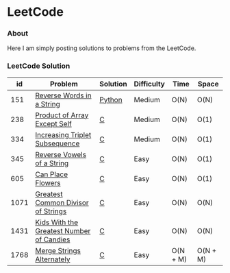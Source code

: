LeetCode
=========

### About
Here I am simply posting solutions to problems from the LeetCode.

### LeetCode Solution
| id | Problem | Solution | Difficulty | Time | Space |
|----| ------- | -------- | ---------- | ---- | ----- |
| 151|[Reverse Words in a String](https://leetcode.com/problems/reverse-words-in-a-string/description/?envType=study-plan-v2&envId=leetcode-75)|[Python](./src/151_Reverse_Words_in_a_String/151_Reverse_Words_in_a_String.py)|Medium|O(N)|O(N)|
| 238|[Product of Array Except Self](https://leetcode.com/problems/product-of-array-except-self/description/?envType=study-plan-v2&envId=leetcode-75)|[C](./src/238_Product_of_Array_Except_Self/238_Product_of_Array_Except_Self.c)|Medium|O(N)|O(1)|
| 334|[Increasing Triplet Subsequence](https://leetcode.com/problems/increasing-triplet-subsequence/description/?envType=study-plan-v2&envId=leetcode-75)|[C](./src/334_Increasing_Triplet_Subsequence/334_Increasing_Triplet_Subsequence.c)|Medium|O(N)|O(1)|
| 345|[Reverse Vowels of a String](https://leetcode.com/problems/reverse-vowels-of-a-string/description/?envType=study-plan-v2&envId=leetcode-75)|[C](./src/345_Reverse_Vowels_of_a_String/345_Reverse_Vowels_of_a_String.c)|Easy|O(N)|O(1)|
| 605|[Can Place Flowers](https://leetcode.com/problems/can-place-flowers/description/?envType=study-plan-v2&envId=leetcode-75)|[C](./src/605_Can_Place_Flowers/605_Can_Place_Flowers.c)|Easy|O(N)|O(1)|
| 1071|[Greatest Common Divisor of Strings](https://leetcode.com/problems/greatest-common-divisor-of-strings/description/?envType=study-plan-v2&envId=leetcode-75)|[C](./src/1071_Greatest_Common_Divisor_of_Strings/1071_Greatest_Common_Divisor_of_Strings.c)|Easy|O(N)|O(N)|
| 1431|[Kids With the Greatest Number of Candies](https://leetcode.com/problems/kids-with-the-greatest-number-of-candies/description/?envType=study-plan-v2&envId=leetcode-75)|[C](./src/1431_Kids_With_the_Greatest_Number_of_Candies/1431_Kids_With_the_Greatest_Number_of_Candies.c)|Easy|O(N)|O(N)|
| 1768|[Merge Strings Alternately](https://leetcode.com/problems/merge-strings-alternately/description/?envType=study-plan-v2&envId=leetcode-75)|[C](./src/1768_Merge_Strings_Alternately/1768_Merge_Strings_Alternately.c)|Easy|O(N + M)|O(N + M)|